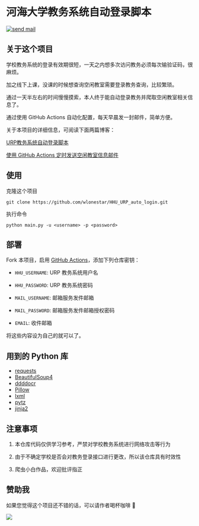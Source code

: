 # 河海大学教务系统自动登录脚本

[![send mail](https://github.com/wlonestar/HHU_URP_auto_login/actions/workflows/send_mail.yml/badge.svg)](https://github.com/wlonestar/HHU_URP_auto_login/actions/workflows/send_mail.yml)

## 关于这个项目

学校教务系统的登录有效期很短，一天之内想多次访问教务必须每次输验证码，很麻烦。

加之线下上课，没课的时候想查询空闲教室需要登录教务查询，比较繁琐。

通过一天半左右的时间慢慢摸索，本人终于能自动登录教务并爬取空闲教室相关信息了。

通过使用 GitHub Actions 自动化配置，每天早晨发一封邮件，简单方便。

关于本项目的详细信息，可阅读下面两篇博客：

[URP教务系统自动登录脚本](https://blog.wangjialei.xyz/posts/urp%E6%95%99%E5%8A%A1%E7%B3%BB%E7%BB%9F%E8%87%AA%E5%8A%A8%E7%99%BB%E5%BD%95/)

[使用 GitHub Actions 定时发送空闲教室信息邮件](https://blog.wangjialei.xyz/posts/%E4%BD%BF%E7%94%A8-github-actions-%E5%AE%9A%E6%97%B6%E5%8F%91%E9%80%81%E7%A9%BA%E9%97%B2%E6%95%99%E5%AE%A4%E4%BF%A1%E6%81%AF%E9%82%AE%E4%BB%B6/)

## 使用

克隆这个项目

```
git clone https://github.com/wlonestar/HHU_URP_auto_login.git
```

执行命令

```shell
python main.py -u <username> -p <password>
```

## 部署

Fork 本项目，启用 [GitHub Actions](https://github.com/features/actions)，添加下列仓库密钥：

- `HHU_USERNAME`: URP 教务系统用户名

- `HHU_PASSWORD`: URP 教务系统密码

- `MAIL_USERNAME`: 邮箱服务发件邮箱

- `MAIL_PASSWORD`: 邮箱服务发件邮箱授权密码

- `EMAIL`: 收件邮箱

将这些内容设为自己的就可以了。

## 用到的 Python 库

- [requests](https://pypi.org/project/requests/)
- [BeautifulSoup4](https://pypi.org/project/beautifulsoup4/)
- [ddddocr](https://github.com/sml2h3/ddddocr)
- [Pillow](https://pillow.readthedocs.io/en/stable/)
- [lxml](https://pypi.org/project/lxml/)
- [pytz](https://pypi.org/project/pytz/)
- [jinja2](https://pypi.org/project/Jinja2/)

## 注意事项

1. 本仓库代码仅供学习参考，严禁对学校教务系统进行网络攻击等行为

2. 由于不确定学校是否会对教务登录接口进行更改，所以该仓库具有时效性

3. 爬虫小白作品，欢迎批评指正

## 赞助我

如果您觉得这个项目还不错的话，可以请作者喝杯咖啡 🤩

![](https://mypic-1305118058.cos.ap-hongkong.myqcloud.com/img/money.jpg)
